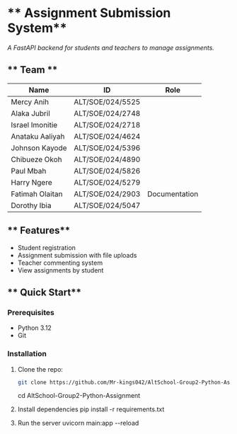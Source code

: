 # ** Assignment Submission System**

_A FastAPI backend for students and teachers to manage assignments._

## ** Team **

| Name            | ID               | Role          |
| --------------- | ---------------- | ------------- |
| Mercy Anih      | ALT/SOE/024/5525 |               |
| Alaka Jubril    | ALT/SOE/024/2748 |               |
| Israel Imonitie | ALT/SOE/024/2718 |               |
| Anataku Aaliyah | ALT/SOE/024/4624 |               |
| Johnson Kayode  | ALT/SOE/024/5396 |               |
| Chibueze Okoh   | ALT/SOE/024/4890 |               |
| Paul Mbah       | ALT/SOE/024/5826 |               |
| Harry Ngere     | ALT/SOE/024/5279 |               |
| Fatimah Olaitan | ALT/SOE/024/2903 | Documentation |
| Dorothy Ibia    | ALT/SOE/024/5047 |               |

## ** Features**

- Student registration
- Assignment submission with file uploads
- Teacher commenting system
- View assignments by student

## ** Quick Start**

### Prerequisites

- Python 3.12
- Git

### Installation

1. Clone the repo:

   ```bash
   git clone https://github.com/Mr-kings042/AltSchool-Group2-Python-Assignment.git
   ```

   cd AltSchool-Group2-Python-Assignment

2. Install dependencies
   pip install -r requirements.txt

3. Run the server
   uvicorn main:app --reload
